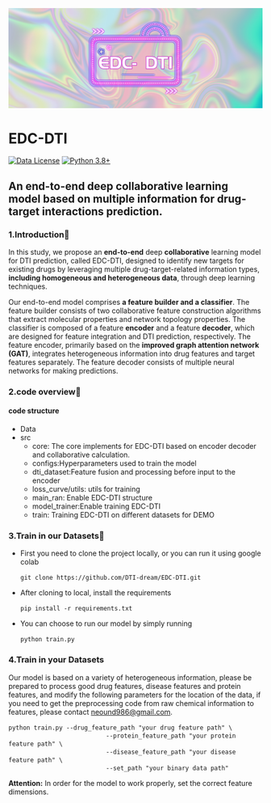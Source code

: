![logo](assets\logo.png)

# EDC-DTI

[![Data License](https://img.shields.io/badge/Data%20License-CC%20By%20NC%204.0-red.svg)](https://github.com/tatsu-lab/stanford_alpaca/blob/main/DATA_LICENSE)
[![Python 3.8+](https://img.shields.io/badge/python-3.8+-blue.svg)](https://www.python.org/downloads/release/python-390/)

## An end-to-end deep collaborative learning model based on multiple information for drug-target interactions prediction.

### 1.Introduction🦄

In this study, we propose an **end-to-end** deep **collaborative** learning model for DTI prediction, called EDC-DTI, designed to identify new targets for existing drugs by leveraging multiple drug-target-related information types, **including homogeneous and heterogeneous data**, through deep learning techniques.

Our end-to-end model comprises **a feature builder and a classifier**. The feature builder consists of two collaborative feature construction algorithms that extract molecular properties and network topology properties. The classifier is composed of a feature **encoder** and a feature **decoder**, which are designed for feature integration and DTI prediction, respectively. The feature encoder, primarily based on the **improved graph attention network (GAT)**, integrates heterogeneous information into drug features and target features separately. The feature decoder consists of multiple neural networks for making predictions.

### 2.code overview🤖

#### code structure

* Data
* src
  * core: The core implements for EDC-DTI based on encoder decoder and collaborative calculation.
  * configs:Hyperparameters used to train the model
  * dti_dataset:Feature fusion and processing before input to the encoder
  * loss_curve/utils: utils for training
  * main_ran: Enable EDC-DTI structure
  * model_trainer:Enable training EDC-DTI
  * train: Training EDC-DTI on different datasets for DEMO

### 3.Train in our Datasets🚀

* First you need to clone the project locally, or you can run it using google colab

  ```shell
  git clone https://github.com/DTI-dream/EDC-DTI.git
  ```

* After cloning to local, install the requirements

  ```shell
  pip install -r requirements.txt
  ```

* You can choose to run our model by simply running

  ```shell
  python train.py
  ```

### 4.Train in your Datasets

Our model is based on a variety of heterogeneous information, please be prepared to process good drug features, disease features and protein features, and modify the following parameters for the location of the data, if you need to get the preprocessing code from raw chemical information to features, please contact neound986@gmail.com.

```shell
python train.py --drug_feature_path "your drug feature path" \
                           --protein_feature_path "your protein feature path" \
                           --disease_feature_path "your disease feature path" \
                           --set_path "your binary data path"
```

**Attention:** In order for the model to work properly, set the correct feature dimensions.



